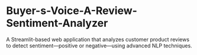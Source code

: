 # Buyer-s-Voice-A-Review-Sentiment-Analyzer
A Streamlit-based web application that analyzes customer product reviews to detect sentiment—positive or negative—using advanced NLP techniques.
